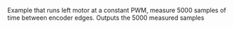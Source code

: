 Example that runs left motor at a constant PWM, measure 5000 samples of time between encoder edges.
Outputs the 5000 measured samples